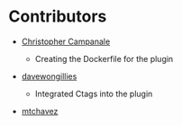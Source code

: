 # Contributors

- [Christopher Campanale](https://github.com/ccampanale)
    - Creating the Dockerfile for the plugin

- [davewongillies](https://github.com/davewongillies)
    - Integrated Ctags into the plugin

- [mtchavez](https://github.com/mtchavez)
